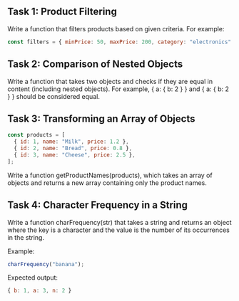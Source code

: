 ## Task 1: Product Filtering

Write a function that filters products based on given criteria. For example:

```javascript
const filters = { minPrice: 50, maxPrice: 200, category: "electronics" };
```

## Task 2: Comparison of Nested Objects

Write a function that takes two objects and checks if they are equal in content (including nested objects). For example, { a: { b: 2 } } and { a: { b: 2 } } should be considered equal.

## Task 3: Transforming an Array of Objects

```javascript
const products = [
  { id: 1, name: "Milk", price: 1.2 },
  { id: 2, name: "Bread", price: 0.8 },
  { id: 3, name: "Cheese", price: 2.5 },
];
```

Write a function getProductNames(products), which takes an array of objects and returns a new array containing only the product names.

## Task 4: Character Frequency in a String

Write a function charFrequency(str) that takes a string and returns an object where the key is a character and the value is the number of its occurrences in the string.

Example:

```javascript
charFrequency("banana");
```

Expected output:

```javascript
{ b: 1, a: 3, n: 2 }
```

